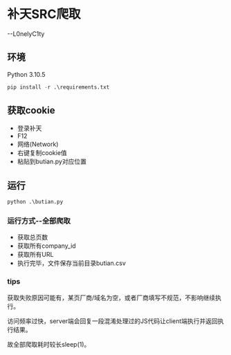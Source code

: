 # 补天SRC爬取

--L0nelyC1ty

## 环境

Python 3.10.5

```python
pip install -r .\requirements.txt
```



## 获取cookie

+ 登录补天
+ F12
+ 网络(Network)
+ 右键复制cookie值
+ 粘贴到butian.py对应位置



## 运行

```python
python .\butian.py
```

### 运行方式--全部爬取

+ 获取总页数
+ 获取所有company_id
+ 获取所有URL
+ 执行完毕，文件保存当前目录butian.csv

### tips

获取失败原因可能有，某页厂商/域名为空，或者厂商填写不规范，不影响继续执行。

访问频率过快，server端会回复一段混淆处理过的JS代码让client端执行并返回执行结果。

故全部爬取耗时较长sleep(1)。
